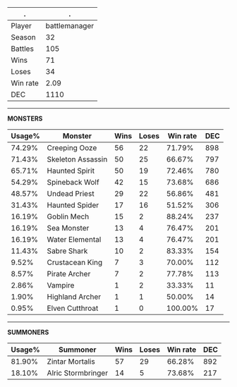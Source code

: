 .|.
|-|-
Player|battlemanager
Season|32
Battles|105
Wins|71
Loses|34
Win rate|2.09
DEC|1110

---
**MONSTERS**

Usage%|Monster|Wins|Loses|Win rate|DEC|
-|-|-|-|-|-|
74.29%|Creeping Ooze|56|22|71.79%|898|
71.43%|Skeleton Assassin|50|25|66.67%|797|
65.71%|Haunted Spirit|50|19|72.46%|780|
54.29%|Spineback Wolf|42|15|73.68%|686|
48.57%|Undead Priest|29|22|56.86%|481|
31.43%|Haunted Spider|17|16|51.52%|306|
16.19%|Goblin Mech|15|2|88.24%|237|
16.19%|Sea Monster|13|4|76.47%|201|
16.19%|Water Elemental|13|4|76.47%|201|
11.43%|Sabre Shark|10|2|83.33%|154|
9.52%|Crustacean King|7|3|70.00%|112|
8.57%|Pirate Archer|7|2|77.78%|113|
2.86%|Vampire|1|2|33.33%|11|
1.90%|Highland Archer|1|1|50.00%|14|
0.95%|Elven Cutthroat|1|0|100.00%|17|

---
**SUMMONERS**

Usage%|Summoner|Wins|Loses|Win rate|DEC|
-|-|-|-|-|-|
81.90%|Zintar Mortalis|57|29|66.28%|892|
18.10%|Alric Stormbringer|14|5|73.68%|217|
